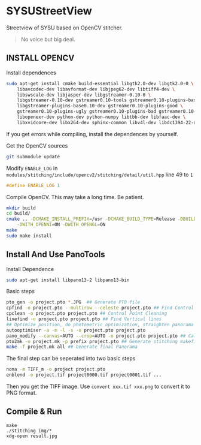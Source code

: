 SYSUStreetView
==============

Streetview of SYSU based on OpenCV stitcher.

> No voice but big deal.

## INSTALL OPENCV

Install dependences

```bash
sudo apt-get install cmake build-essential libgtk2.0-dev libgtk2.0-0 \
    libavcodec-dev libavformat-dev libjpeg62-dev libtiff4-dev \
    libswscale-dev libjasper-dev libgstreamer-0.10-0 \
    libgstreamer-0.10-dev gstreamer0.10-tools gstreamer0.10-plugins-base \
    libgstreamer-plugins-base0.10-dev gstreamer0.10-plugins-good \
    gstreamer0.10-plugins-ugly gstreamer0.10-plugins-bad gstreamer0.10-ffmpeg \
    libopenexr-dev python-dev python-numpy libtbb-dev libfaac-dev \
    libxvidcore-dev libx264-dev sphinx-common libv4l-dev libdc1394-22-dev
```

If you get errors while compiling, install the dependences by yourself.

Get the OpenCV sources

```bash
git submodule update
```

Modify `ENABLE_LOG` in  `modules/stitching/include/opencv2/stitching/detail/util.hpp` line 49 to `1`
```cpp
#define ENABLE_LOG 1
```

Compile OpenCV. This may take a long time. Be patient.

```bash
mkdir build
cd build/
cmake .. -DCMAKE_INSTALL_PREFIX=/usr -DCMAKE_BUILD_TYPE=Release -DBUILD_EXAMPLES=ON \
    -DWITH_OPENNI=ON -DWITH_OPENGL=ON
make
sudo make install
```

## Install And Use PanoTools

Install Dependence

```bash
sudo apt-get install libpano13-2 libpano13-bin
```

Basic steps

```bash
pto_gen -o project.pto *.JPG  ## Generate PTO file
cpfind -o project.pto --multirow --celeste project.pto ## Find Control Points, with celeste to ignore clouds
cpclean -o project.pto project.pto ## Control Point Cleaning
linefind -o project.pto project.pto ## Find Vertical lines
## Optimize position, do photometric optimization, straighten panorama and select suitable output projection
autooptimiser -a -m -l -s -o project.pto project.pto
pano_modify --canvas=AUTO --crop=AUTO -o project.pto project.pto ## Calculate optimal crop and optimal size
pto2mk -o project.mk -p prefix project.pto ## Generate stitching makefile
make -f project.mk all ## Generate final Panorama
```

The final step can be seperated into two basic steps

```bash
nona -m TIFF_m -o project project.pto
enblend -o project.tif project0000.tif project0001.tif ...
```

Then you get the TIFF image. Use `convert xxx.tif xxx.png` to convert it to PNG format.

## Compile & Run
```
make
./stitching img/*
xdg-open result.jpg
```

